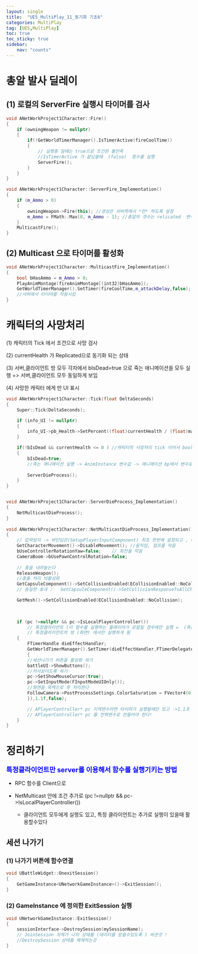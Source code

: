 ```yaml
---
layout: single
title:  "UE5_MultiPlay_11_동기화 기초6"
categories: MultiPlay
tag: [UE5,MultiPlay]
toc: true
toc_sticky: true
sidebar:
    nav: "counts"
---
```


# 총알 발사 딜레이
   
## (1) 로컬의 ServerFire 실행시 타이머를 검사

```cpp
void ANetWorkProject1Character::Fire()
{
	if (owningWeapon != nullptr)
	{
		if(!GetWorldTimerManager().IsTimerActive(fireCoolTime))
		{
			// 실행중 일때는 true으로 조건문 불만족 
			//IsTimerActive 가 끝났을때  (false)  함수를 실행 
			ServerFire();
		}	
	}
}

void ANetWorkProject1Character::ServerFire_Implementation()
{
	if (m_Ammo > 0)
	{
		owningWeapon->Fire(this); //생성은 서버쪽에서 *만* 하도록 설정  
		m_Ammo = FMath::Max(0, m_Ammo - 1); //총알의 갯수는 relicated  변수 = 서버에서 줄여야 함
	}
	MulticastFire();
}

```

## (2) Multicast 으로 타이머를 활성화 

```cpp
void ANetWorkProject1Character::MulticastFire_Implementation()
{
	bool bHasAmmo = m_Ammo > 0;
	PlayAnimMontage(fireAnimMontage[(int32)bHasAmmo]);
	GetWorldTimerManager().SetTimer(fireCoolTime,m_attackDelay,false);
	//서버에서 타이머를 작동시킴 
}	
```

# 캐릭터의 사망처리

(1) 캐릭터의 Tick 에서 조건으로 사망 검사 

(2) currentHealth 가 Replicated으로 동기화 되는 상태

(3) 서버,클라이언트 방 모두 각자에서 bIsDead=true 으로 죽는 애니메이션을 모두 실행 => 서버,클라이언트 모두 동일하게 보임

(4) 사망한 캐릭터 에게 만 UI 표시
   
```cpp
void ANetWorkProject1Character::Tick(float DeltaSeconds)
{
	Super::Tick(DeltaSeconds);

	if (info_UI != nullptr)
	{
		info_UI->pb_Health->SetPercent((float)currentHealth / (float)maxHealth);
	}

	if(!bIsDead && currentHealth <= 0 ) //캐릭터의 사망처리 tick 이어서 bool 조건없음 여러번 발생할수있음 
	{
		bIsDead=true;
		//죽는 애니메이션 실행 -> AnimInstance 변수값 -> 애니메이션 bp에서 변수로 조건 설정 
			
		ServerDieProcess();
	}
}

```

```cpp

void ANetWorkProject1Character::ServerDieProcess_Implementation()
{
	NetMulticastDieProcess();
}
   
void ANetWorkProject1Character::NetMulticastDieProcess_Implementation()
{
	// 입력방지 -> 바인딩은(SetupPlayerInputComponent) 최초 한번에 설정되고 , 바인딩에 연결되어있는 함수를 실행하지 못하도록 
	GetCharacterMovement()->DisableMovement(); //움직임, 점프를 막음 
	bUseControllerRotationYaw=false;	// 회전을 막음 
	CameraBoom->bUsePawnControlRotation=false;
		
	// 총을 내려놓는다
	ReleaseWeapon();
	//충돌 처리 비활성화
	GetCapsuleComponent()->SetCollisionEnabled(ECollisionEnabled::NoCollision);
	// 동일한 효과 :   GetCapsuleComponent()->SetCollisionResponseToAllChannels(ECR_Ignore);

	GetMesh()->SetCollisionEnabled(ECollisionEnabled::NoCollision);

	
	
	if (pc !=nullptr && pc->IsLocalPlayerController())
		// 특정클라이언트 (이 함수를 실행하는 플레이어가 로컬일 경우에만 실행 =  (죽는 클라이언트만 실행시킬 것 )
		// 특정클라이언트의 방 (화면) 에서만 실행하게 됨 
	{
		FTimerHandle dieEffectHandler;
		GetWorldTimerManager().SetTimer(dieEffectHandler,FTimerDelegate::CreateLambda([&]()
		{
		//세션나가기 버튼을 활성화 하기
		battleUI->ShowButtons();
		//커서보이도록 하기
		pc->SetShowMouseCursor(true);
		pc->SetInputMode(FInputModeUIOnly());
		//화면을 흑백으로 후 처리한다
		FollowCamera->PostProcessSettings.ColorSaturation = FVector4(0,0,0,1.f);	
		}),1.1f,false);

		// APlayerController* pc 지역변수라면 타이머가 실행될때만 있고 ->1.1초 지나서 는 사라짐
		// APlayerController* pc 를 전역변수로 만들어야 한다!
	}
}
```

# 정리하기 
<b><span style="color:blue; font-size:130%"> 특정클라이언트만 server를 이용해서 함수를 실행기키는 방법  </span></b>

* RPC 함수를 Client으로

* NetMulticast 안에  조건 추가로 (pc !=nullptr && pc->IsLocalPlayerController()) 
	* 클라이언트 모두에게 실행도 있고, 특정 클라이언트는 추가로 실행이 있을때 활용할수있다




## 세션 나가기 

### (1) 나가기 버튼에 함수연결


```cpp
void UBattleWidget::OnexitSession()
{
	GetGameInstance<UNetworkGameInstance>()->ExitSession();
}
```

### (2) GameInstance 에 정의한 ExitSession 실행 

```cpp
void UNetworkGameInstance::ExitSession()
{
	sessionInterface->DestroySession(mySessionName);
	// JoinSession 자체가 나의 상태를 (데이터를 받을수있도록 ) 바꾼것 !
	//DestroySession 상태를 해제하는것
}
```